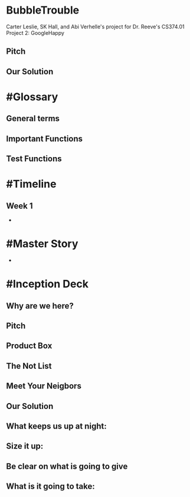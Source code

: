 # BubbleTrouble
Carter Leslie, SK Hall, and Abi Verhelle's project for Dr. Reeve's CS374.01 Project 2: GoogleHappy

Pitch
---------

Our Solution
---------

#Glossary
==========

General terms
-------------

Important Functions
----------

Test Functions
---------


#Timeline
==========

Week 1
----------
* 

#Master Story
==============

* 

#Inception Deck
================

Why are we here? 
------------

Pitch
---------


Product Box
-------


The Not List
------

Meet Your Neigbors
---

Our Solution
---------

What keeps us up at night:
----


Size it up: 
---

Be clear on what is going to give
---

What is it going to take:
---
